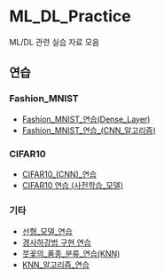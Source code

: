 # ML_DL_Practice
ML/DL 관련 실습 자료 모음

## 연습
### Fashion_MNIST
- [Fashion_MNIST_연습(Dense_Layer)](./Fashion_MNIST_연습_(Dense_Layer).ipynb)
- [Fashion_MNIST_연습_(CNN_알고리즘)](./Fashion_MNIST_연습_(CNN_알고리즘).ipynb)
### CIFAR10
- [CIFAR10_(CNN)_연습](./CIFAR10_(CNN)_연습.ipynb)
- [CIFAR10 연습 (사전학습_모델)](./CIFAR10%20연습%20(사전학습_모델).ipynb)
### 기타
- [선형_모델_연습](./선형_모델_연습.ipynb)
- [경사하강법 구현 연습](./경사_하강법_구현_실습(sklearn,_boston).ipynb)
- [붓꽃의_품종_분류_연습(KNN)](./붓꽃의_품종_분류_연습(KNN).ipynb)
- [KNN_알고리즘_연습](./KNN_알고리즘_연습.ipynb)

